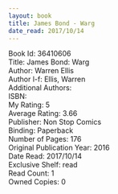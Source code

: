 ```yaml
---
layout: book
title: James Bond - Warg
date_read: 2017/10/14
---
```


Book Id: 36410606<br />
Title: James Bond: Warg<br />
Author: Warren Ellis<br />
Author l-f: Ellis, Warren<br />
Additional Authors: <br />
ISBN: <br />
My Rating: 5<br />
Average Rating: 3.66<br />
Publisher: Non Stop Comics<br />
Binding: Paperback<br />
Number of Pages: 176<br />
Original Publication Year: 2016<br />
Date Read: 2017/10/14<br />
Exclusive Shelf: read<br />
Read Count: 1<br />
Owned Copies: 0<br />

